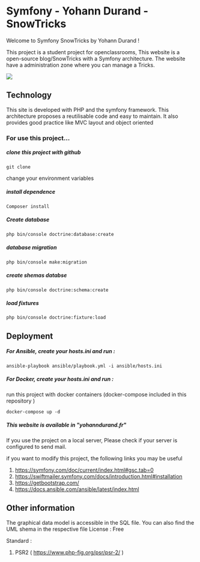 # Symfony - Yohann Durand - SnowTricks

Welcome to Symfony SnowTricks by Yohann Durand !

This project is a student project for openclassrooms,
This website is a open-source blog/SnowTricks with a Symfony architecture.
The website have a administration zone where you can manage a Tricks.

<a href="https://codeclimate.com/github/Yohann76/SnowTricks/maintainability"><img src="https://api.codeclimate.com/v1/badges/8bd6079c9cf3a62a6c86/maintainability" /></a>
## Technology 

This site is developed with PHP and the symfony framework. 
This architecture proposes a reutilisable code and easy to maintain. It also provides good practice like MVC layout and object oriented

### For use this project...

##### clone this project with github
```
git clone
```

change your environment variables
##### install dependence
```
Composer install
```
##### Create database
```
php bin/console doctrine:database:create
```
##### database migration
```
php bin/console make:migration
```
##### create shemas databse
```
php bin/console doctrine:schema:create
```
##### load fixtures
```
php bin/console doctrine:fixture:load
```
## Deployment

##### For Ansible, create your hosts.ini and run :
```
ansible-playbook ansible/playbook.yml -i ansible/hosts.ini
```
##### For Docker, create your hosts.ini and run :
run this project with docker containers (docker-compose included in this repository )
```
docker-compose up -d
```
##### This website is available in "yohanndurand.fr" 


If you use the project on a local server, 
Please check if your server is configured to send mail.

if you want to modify this project,
the following links you may be useful

1. https://symfony.com/doc/current/index.html#gsc.tab=0
2. https://swiftmailer.symfony.com/docs/introduction.html#installation
3. https://getbootstrap.com/
4. https://docs.ansible.com/ansible/latest/index.html

## Other information 

The graphical data model is accessible in the SQL file. You can also find the UML shema in the respective file
License : Free

Standard :

1. PSR2 ( https://www.php-fig.org/psr/psr-2/ )






